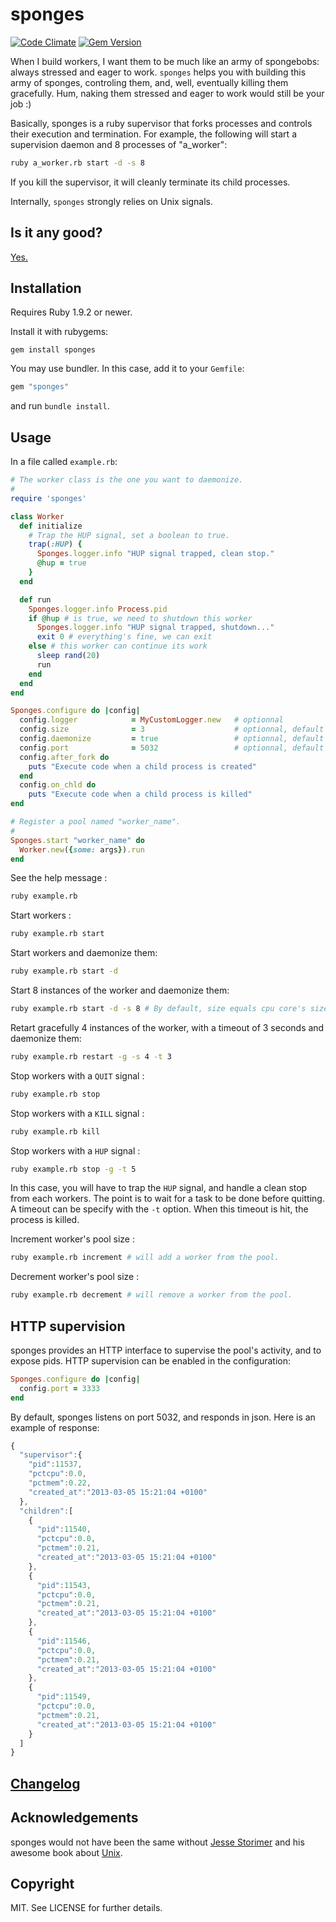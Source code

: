 # sponges

[![Code
Climate](https://codeclimate.com/badge.png)](https://codeclimate.com/github/AF83/sponges)
[![Gem
Version](https://fury-badge.herokuapp.com/rb/sponges.png)](http://badge.fury.io/rb/sponges)

When I build workers, I want them to be much like an army of spongebobs: always
stressed and eager to work. `sponges` helps you with building this army of sponges,
controling them, and, well, eventually killing them gracefully. Hum, naking them
stressed and eager to work would still be your job :)

Basically, sponges is a ruby supervisor that forks processes and controls their
execution and termination. For example, the following will start a supervision
daemon and 8 processes of "a_worker":

```bash
ruby a_worker.rb start -d -s 8
```
If you kill the supervisor, it will cleanly terminate its child processes.

Internally, `sponges` strongly relies on Unix signals.

## Is it any good?

[Yes.](http://news.ycombinator.com/item?id=3067434)

## Installation

Requires Ruby 1.9.2 or newer.

Install it with rubygems:

    gem install sponges

You may use bundler. In this case, add it to your `Gemfile`:

``` ruby
gem "sponges"
```

and run `bundle install`.

## Usage

In a file called `example.rb`:

``` ruby
# The worker class is the one you want to daemonize.
#
require 'sponges'

class Worker
  def initialize
    # Trap the HUP signal, set a boolean to true.
    trap(:HUP) {
      Sponges.logger.info "HUP signal trapped, clean stop."
      @hup = true
    }
  end

  def run
    Sponges.logger.info Process.pid
    if @hup # is true, we need to shutdown this worker
      Sponges.logger.info "HUP signal trapped, shutdown..."
      exit 0 # everything's fine, we can exit
    else # this worker can continue its work
      sleep rand(20)
      run
    end
  end
end

Sponges.configure do |config|
  config.logger            = MyCustomLogger.new   # optionnal
  config.size              = 3                    # optionnal, default to cpu's size
  config.daemonize         = true                 # optionnal, default to false
  config.port              = 5032                 # optionnal, default to 5032
  config.after_fork do
    puts "Execute code when a child process is created"
  end
  config.on_chld do
    puts "Execute code when a child process is killed"
end

# Register a pool named "worker_name".
#
Sponges.start "worker_name" do
  Worker.new({some: args}).run
end
```
See the help message :
``` bash
ruby example.rb
```

Start workers :
``` bash
ruby example.rb start
```

Start workers and daemonize them:
``` bash
ruby example.rb start -d
```

Start 8 instances of the worker and daemonize them:
``` bash
ruby example.rb start -d -s 8 # By default, size equals cpu core's size.
```

Retart gracefully 4 instances of the worker, with a timeout of 3 seconds and
daemonize them:
``` bash
ruby example.rb restart -g -s 4 -t 3
```

Stop workers with a `QUIT` signal :
``` bash
ruby example.rb stop
```

Stop workers with a `KILL` signal :
``` bash
ruby example.rb kill
```

Stop workers with a `HUP` signal :
``` bash
ruby example.rb stop -g -t 5
```

In this case, you will have to trap the `HUP` signal, and handle a clean stop
from each workers. The point is to wait for a task to be done before quitting. A
timeout can be specify with the `-t` option. When this timeout is hit, the
process is killed.

Increment worker's pool size :
``` bash
ruby example.rb increment # will add a worker from the pool.
```

Decrement worker's pool size :
``` bash
ruby example.rb decrement # will remove a worker from the pool.
```

## HTTP supervision

sponges provides an HTTP interface to supervise the pool's activity, and to expose
pids. HTTP supervision can be enabled in the configuration:


``` ruby
Sponges.configure do |config|
  config.port = 3333
end
```

By default, sponges listens on port 5032, and responds in json. Here is an
example of response:

``` javascript
{
  "supervisor":{
    "pid":11537,
    "pctcpu":0.0,
    "pctmem":0.22,
    "created_at":"2013-03-05 15:21:04 +0100"
  },
  "children":[
    {
      "pid":11540,
      "pctcpu":0.0,
      "pctmem":0.21,
      "created_at":"2013-03-05 15:21:04 +0100"
    },
    {
      "pid":11543,
      "pctcpu":0.0,
      "pctmem":0.21,
      "created_at":"2013-03-05 15:21:04 +0100"
    },
    {
      "pid":11546,
      "pctcpu":0.0,
      "pctmem":0.21,
      "created_at":"2013-03-05 15:21:04 +0100"
    },
    {
      "pid":11549,
      "pctcpu":0.0,
      "pctmem":0.21,
      "created_at":"2013-03-05 15:21:04 +0100"
    }
  ]
}
```

## [Changelog](CHANGELOG.md)

## Acknowledgements

sponges would not have been the same without [Jesse
Storimer](https://github.com/jstorimer) and his awesome book about
[Unix](http://workingwithunixprocesses.com/).

## Copyright

MIT. See LICENSE for further details.
